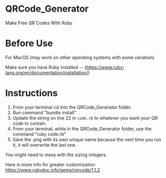 # QRCode_Generator
 Make Free QR Codes With Ruby

# Before Use
For MacOS (may work on other operating systems with some variation)

Make sure you have Ruby installed --
(https://www.ruby-lang.org/en/documentation/installation/)

# Instructions
  1. From your terminal cd into the QRCode_Generator folder.
  2. Run command "bundle install"
  3. Update the string on line 22 in `code.rb` to whatever you want your QR code to contain.
  4. From your terminal, while in the QRCode_Generator folder, use the command "ruby code.rb"
  5. Save the .png with its own unique name because the next time you run it, it will overwrite the last one.

You might need to mess with the sizing integers.

Here is more info for greater customization
https://www.rubydoc.info/gems/rqrcode/1.1.2
